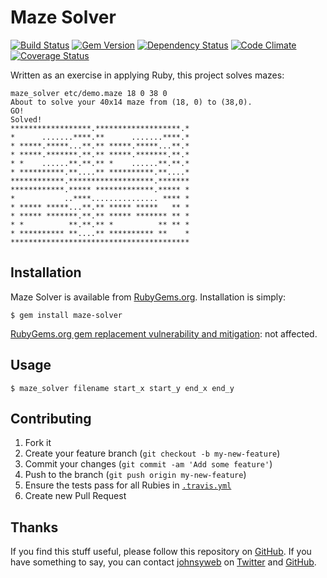 # Maze Solver
[![Build Status](https://travis-ci.org/johnsyweb/ruby_maze_solver.png)](https://travis-ci.org/johnsyweb/ruby_maze_solver)
[![Gem Version](https://badge.fury.io/rb/maze-solver.png)](http://badge.fury.io/rb/maze-solver)
[![Dependency Status](https://gemnasium.com/johnsyweb/ruby_maze_solver.png)](https://gemnasium.com/johnsyweb/ruby_maze_solver)
[![Code Climate](https://codeclimate.com/github/johnsyweb/ruby_maze_solver.png)](https://codeclimate.com/github/johnsyweb/ruby_maze_solver)
[![Coverage Status](https://coveralls.io/repos/johnsyweb/ruby_maze_solver/badge.png?branch=master)](https://coveralls.io/r/johnsyweb/ruby_maze_solver?branch=master)

Written as an exercise in applying Ruby, this project solves mazes:

    maze_solver etc/demo.maze 18 0 38 0
    About to solve your 40x14 maze from (18, 0) to (38,0).
    GO!
    Solved!
    ******************.*******************.*
    *      .......****.**      .......****.*
    * *****.*****...**.** *****.*****...**.*
    * *****.*******.**.** *****.*******.**.*
    * *    ......**.**.** *    ......**.**.*
    * **********.**....** **********.**....*
    ************.*******************.*******
    ************.***** *************.***** *
    *           ..****............... **** *
    * ***** *****...**.** ***** *****   ** *
    * ***** *******.**.** ***** ******* ** *
    * *          **.**.** *          ** ** *
    * ********** **....** ********** **    *
    ****************************************


## Installation

Maze Solver is available from
[RubyGems.org](https://rubygems.org/gems/maze-solver). Installation is simply:

    $ gem install maze-solver

[RubyGems.org gem replacement vulnerability and mitigation](http://blog.rubygems.org/2016/04/06/gem-replacement-vulnerability-and-mitigation.html): not affected.

## Usage

    $ maze_solver filename start_x start_y end_x end_y

## Contributing

1. Fork it
1. Create your feature branch (`git checkout -b my-new-feature`)
1. Commit your changes (`git commit -am 'Add some feature'`)
1. Push to the branch (`git push origin my-new-feature`)
1. Ensure the tests pass for all Rubies in [`.travis.yml`](https://github.com/johnsyweb/ruby_maze_solver/blob/master/.travis.yml)
1. Create new Pull Request

## Thanks

If you find this stuff useful, please follow this repository on
[GitHub](https://github.com/johnsyweb/ruby_maze_solver). If you have something to say,
you can contact [johnsyweb](http://johnsy.com/about/) on
[Twitter](http://twitter.com/johnsyweb/) and
[GitHub](https://github.com/johnsyweb/).

